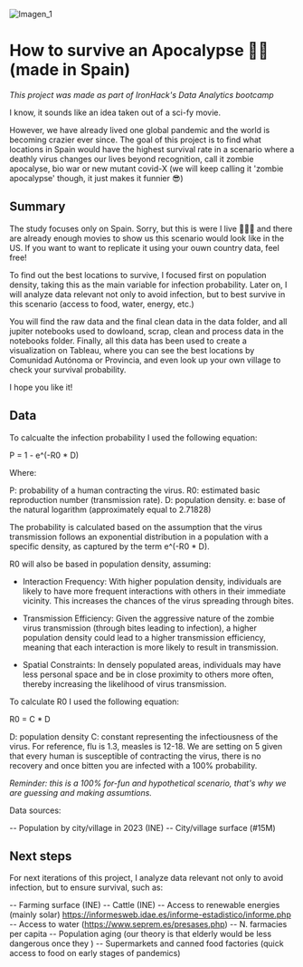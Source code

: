 ![Imagen_1](https://github.com/PalomaLF/zombies-survival-spain/assets/156684365/87b64ae8-e65a-4e1d-95c9-3f37ffbaa4d4)

# How to survive an Apocalypse 🧟‍♀️ (made in Spain)
_This project was made as part of IronHack's Data Analytics bootcamp_

I know, it sounds like an idea taken out of a sci-fy movie. 

However, we have already lived one global pandemic and the world is becoming crazier ever since. The goal of this project is to find what locations in Spain would have the highest survival rate in a scenario where a deathly virus changes our lives beyond recognition, call it zombie apocalyse, bio war or new mutant covid-X (we will keep calling it 'zombie apocalypse' though, it just makes it funnier 😎)

## Summary

The study focuses only on Spain. Sorry, but this is were I live 🤷🏽‍♀️ and there are already enough movies to show us this scenario would look like in the US. If you want to want to replicate it using your ouwn country data, feel free!

To find out the best locations to survive, I focused first on population density, taking this as the main variable for infection probability. Later on, I will analyze data relevant not only to avoid infection, but to best survive in this scenario (access to food, water, energy, etc.)

You will find the raw data and the final clean data in the data folder, and all jupiter notebooks used to dowloand, scrap, clean and process data in the notebooks folder. Finally, all this data has been used to create a visualization on Tableau, where you can see the best locations by Comunidad Autónoma or Provincia, and even look up your own village to check your survival probability.

I hope you like it!


## Data

To calcualte the infection probability I used the following equation:

P = 1 - e^(-R0 * D)

Where:

P: probability of a human contracting the virus.
R0: estimated basic reproduction number (transmission rate).
D: population density.
e: base of the natural logarithm (approximately equal to 2.71828)

The probability is calculated based on the assumption that the virus transmission follows an exponential distribution in a population with a specific density, as captured by the term e^(-R0 * D).

R0 will also be based in population density, assuming:

- Interaction Frequency: With higher population density, individuals are likely to have more frequent interactions with others in their immediate vicinity. This increases the chances of the virus spreading through bites.

- Transmission Efficiency: Given the aggressive nature of the zombie virus transmission (through bites leading to infection), a higher population density could lead to a higher transmission efficiency, meaning that each interaction is more likely to result in transmission.

- Spatial Constraints: In densely populated areas, individuals may have less personal space and be in close proximity to others more often, thereby increasing the likelihood of virus transmission.

To calculate R0 I used the following equation:

R0 = C * D

D: population density
C: constant representing the infectiousness of the virus. For reference, flu is 1.3, measles is 12-18. We are setting on 5 given that every human is susceptible of contracting the virus, there is no recovery and once bitten you are infected with a 100% probability.

_Reminder: this is a 100% for-fun and hypothetical scenario, that's why we are guessing and making assumtions._

Data sources:

-- Population by city/village in 2023 (INE)
-- City/village surface (#15M)


## Next steps

For next iterations of this project, I analyze data relevant not only to avoid infection, but to ensure survival, such as:

-- Farming surface (INE)
-- Cattle (INE)
-- Access to renewable energies (mainly solar) https://informesweb.idae.es/informe-estadistico/informe.php 
-- Access to water (https://www.seprem.es/presases.php)
-- N. farmacies per capita
-- Population aging (our theory is that elderly would be less dangerous once they )
-- Supermarkets and canned food factories (quick access to food on early stages of pandemics)

